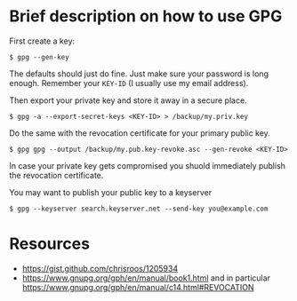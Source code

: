 # Brief description on how to use GPG

First create a key:

    $ gpg --gen-key

The defaults should just do fine. Just make sure
your password is long enough. Remember your
`KEY-ID` (I usually use my email address).

Then export your private key and store it away in
a secure place.

    $ gpg -a --export-secret-keys <KEY-ID> > /backup/my.priv.key

Do the same with the revocation certificate for
your primary public key.

    $ gpg gpg --output /backup/my.pub.key-revoke.asc --gen-revoke <KEY-ID>

In case your private key gets compromised you shuold
immediately publish the revocation certificate.

You may want to publish your public key to a keyserver

    $ gpg --keyserver search.keyserver.net --send-key you@example.com

# Resources

* https://gist.github.com/chrisroos/1205934
* https://www.gnupg.org/gph/en/manual/book1.html and in particular
  https://www.gnupg.org/gph/en/manual/c14.html#REVOCATION

